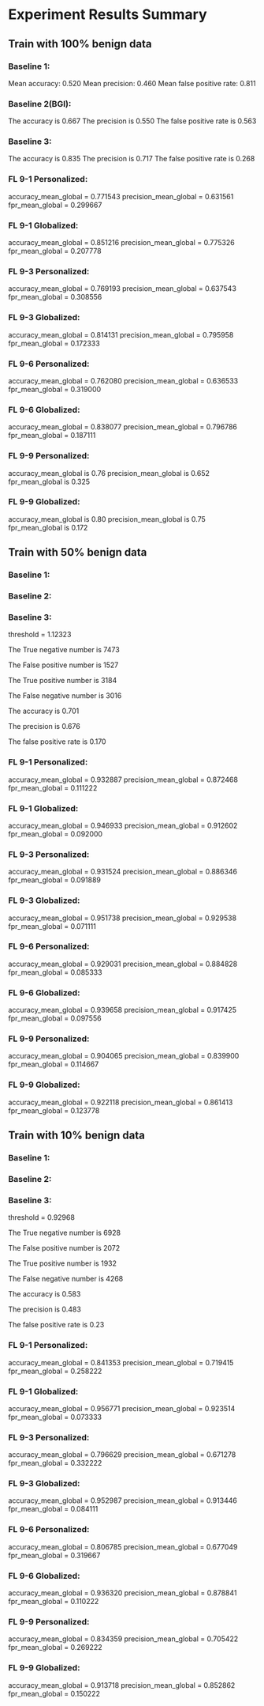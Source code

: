 # Experiment Results Summary

## Train with 100% benign data

### Baseline 1:

Mean accuracy: 0.520
Mean precision: 0.460
Mean false positive rate: 0.811

### Baseline 2(BGI):

The accuracy is 0.667 
The precision is 0.550 
The false positive rate is 0.563

### Baseline 3:

The accuracy is 0.835 
The precision is 0.717 
The false positive rate is 0.268

### FL 9-1 Personalized:

accuracy_mean_global = 0.771543
precision_mean_global = 0.631561
fpr_mean_global = 0.299667

### FL 9-1 Globalized:

accuracy_mean_global = 0.851216
precision_mean_global = 0.775326
fpr_mean_global = 0.207778

### FL 9-3 Personalized:

accuracy_mean_global = 0.769193
precision_mean_global = 0.637543
fpr_mean_global = 0.308556

### FL 9-3 Globalized:

accuracy_mean_global = 0.814131
precision_mean_global = 0.795958
fpr_mean_global = 0.172333


### FL 9-6 Personalized:

accuracy_mean_global = 0.762080
precision_mean_global = 0.636533
fpr_mean_global = 0.319000

### FL 9-6 Globalized:

accuracy_mean_global = 0.838077
precision_mean_global = 0.796786
fpr_mean_global = 0.187111

### FL 9-9 Personalized:

accuracy_mean_global is 0.76
precision_mean_global is 0.652
fpr_mean_global is 0.325 

### FL 9-9 Globalized:

accuracy_mean_global is 0.80 
precision_mean_global is 0.75 
fpr_mean_global is 0.172 

## Train with 50% benign data

### Baseline 1:

### Baseline 2:

### Baseline 3:

threshold = 1.12323

The True negative number is 7473

The False positive number is 1527 

The True positive number is 3184

The False negative number is 3016

The accuracy is  0.701

The precision is 0.676 

The false positive rate is 0.170

### FL 9-1 Personalized:

accuracy_mean_global = 0.932887
precision_mean_global = 0.872468
fpr_mean_global = 0.111222

### FL 9-1 Globalized:

accuracy_mean_global = 0.946933
precision_mean_global = 0.912602
fpr_mean_global = 0.092000

### FL 9-3 Personalized:

accuracy_mean_global = 0.931524
precision_mean_global = 0.886346
fpr_mean_global = 0.091889

### FL 9-3 Globalized:

accuracy_mean_global = 0.951738
precision_mean_global = 0.929538
fpr_mean_global = 0.071111

### FL 9-6 Personalized:

accuracy_mean_global = 0.929031
precision_mean_global = 0.884828
fpr_mean_global = 0.085333

### FL 9-6 Globalized:

accuracy_mean_global = 0.939658
precision_mean_global = 0.917425
fpr_mean_global = 0.097556

### FL 9-9 Personalized:

accuracy_mean_global = 0.904065
precision_mean_global = 0.839900
fpr_mean_global = 0.114667

### FL 9-9 Globalized:

accuracy_mean_global = 0.922118
precision_mean_global = 0.861413
fpr_mean_global = 0.123778

## Train with 10% benign data

### Baseline 1:

### Baseline 2:

### Baseline 3:

threshold = 0.92968

The True negative number is 6928 

The False positive number is 2072 

The True positive number is 1932 

The False negative number is 4268

The accuracy is 0.583 

The precision is 0.483 

The false positive rate is 0.23

### FL 9-1 Personalized:

accuracy_mean_global = 0.841353
precision_mean_global = 0.719415
fpr_mean_global = 0.258222


### FL 9-1 Globalized:

accuracy_mean_global = 0.956771
precision_mean_global = 0.923514
fpr_mean_global = 0.073333


### FL 9-3 Personalized:

accuracy_mean_global = 0.796629
precision_mean_global = 0.671278
fpr_mean_global = 0.332222

### FL 9-3 Globalized:

accuracy_mean_global = 0.952987
precision_mean_global = 0.913446
fpr_mean_global = 0.084111

### FL 9-6 Personalized:

accuracy_mean_global = 0.806785
precision_mean_global = 0.677049
fpr_mean_global = 0.319667

### FL 9-6 Globalized:

accuracy_mean_global = 0.936320
precision_mean_global = 0.878841
fpr_mean_global = 0.110222


### FL 9-9 Personalized:

accuracy_mean_global = 0.834359
precision_mean_global = 0.705422
fpr_mean_global = 0.269222

### FL 9-9 Globalized:

accuracy_mean_global = 0.913718
precision_mean_global = 0.852862
fpr_mean_global = 0.150222
